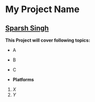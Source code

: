 My Project Name
===============
**[Sparsh Singh](https://github.com/sparshs51)**
-----------------------------------------------

**This Project will cover following topics:**
  * A
  * B
  * C

  * **Platforms**
  1. *X*
  1. *Y*
